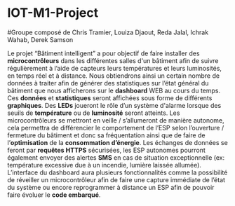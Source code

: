# IOT-M1-Project

#Groupe composé de Chris Tramier, Louiza Djaout, Reda Jalal, Ichrak Wahab, Derek Samson

Le projet “Bâtiment intelligent” a pour objectif de faire installer des **microcontrôleurs** dans les différentes salles d'un bâtiment afin de suivre régulièrement à l’aide de capteurs leurs températures et leurs luminosités, en temps réel et à distance.
Nous obtiendrons ainsi un certain nombre de données à traiter afin de générer des statistiques sur l’état général du bâtiment que nous afficherons sur le **dashboard** WEB au cours du temps. Ces **données** et **statistiques** seront affichées sous forme de différents **graphiques**. 
Des **LEDs** joueront le rôle d’un système d'alarme lorsque des seuils de **température** ou de **luminosité** seront atteints. Les microcontrôleurs se mettront en veille / s’allumeront de manière autonome, cela permettra de différencier le comportement de l’ESP selon l’ouverture / fermeture du bâtiment et donc sa fréquentation ainsi que de faire de l’**optimisation** de la **consommation d’énergie**. Les échanges de données se feront par **requêtes HTTPS** sécurisées, les ESP autonomes pourront également envoyer des alertes **SMS** en cas de situation exceptionnelle (ex: température excessive due à un incendie, lumière laissée allumée). L’interface du dashboard aura plusieurs fonctionnalités comme la possibilité de réveiller un microcontrôleur afin de faire une capture immédiate de l’état du système ou encore reprogrammer à distance un ESP afin de pouvoir faire évoluer le **code embarqué**.
